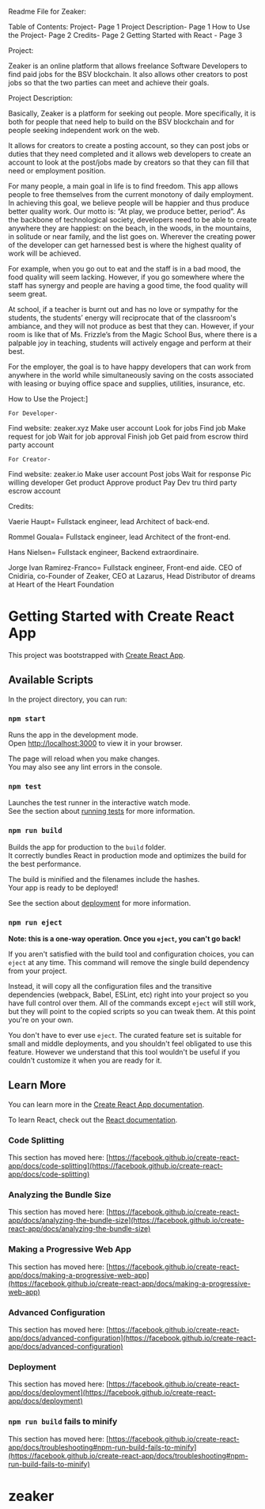Readme File for Zeaker:

Table of Contents:
Project- Page 1
Project Description- Page 1
How to Use the Project- Page 2
Credits- Page 2
Getting Started with React - Page 3


Project:
 
Zeaker is an online platform that allows freelance Software Developers to find paid jobs for the BSV blockchain. It also allows other creators to post jobs so that the two parties can meet and achieve their goals. 

Project Description:

Basically, Zeaker is a platform for seeking out people. More specifically, it is both for people that need help to build on the BSV blockchain and for people seeking independent work on the web. 

It allows for creators to create a posting account, so they can post jobs or duties that they need completed and it allows web developers to create an account to look at the post/jobs made by creators so that they can fill that need or employment position. 

For many people, a main goal in life is to find freedom. This app allows people to free themselves from the current monotony of daily employment. In achieving this goal, we believe people will be happier and thus produce better quality work. Our motto is: “At play, we produce better, period”. As the backbone of technological society, developers need to be able to create anywhere they are happiest: on the beach, in the woods, in the mountains, in solitude or near family, and the list goes on. Wherever the creating power of the developer can get harnessed best is where the highest quality of work will be achieved. 

For example, when you go out to eat and the staff is in a bad mood, the food quality will seem lacking. However, if you go somewhere where the staff has synergy and people are having a good time, the food quality will seem great. 

At school, if a teacher is burnt out and has no love or sympathy for the students, the students’ energy will reciprocate that of the classroom's ambiance, and they will not produce as best that they can. However, if your room is like that of Ms. Frizzle’s from the Magic School Bus, where there is a palpable joy in teaching, students will actively engage and perform at their best. 

For the employer, the goal is to have happy developers that can work from anywhere in the world while simultaneously saving on the costs associated with leasing or buying office space and supplies, utilities, insurance, etc. 

How to Use the Project:]

	For Developer-
Find website: zeaker.xyz
Make user account
Look for jobs
Find job
Make request for job
Wait for job approval
Finish job
Get paid from escrow third party account
	
	For Creator-
Find website: zeaker.io
Make user account 
Post jobs
Wait for response
Pic willing developer
Get product
Approve product
Pay Dev tru third party escrow account

Credits:

Vaerie Haupt= Fullstack engineer, lead Architect of back-end. 

Rommel Gouala= Fullstack engineer, lead Architect of the front-end.

Hans Nielsen= Fullstack engineer, Backend extraordinaire.

Jorge Ivan Ramirez-Franco= Fullstack engineer, Front-end aide. CEO of Cnidiria, co-Founder of Zeaker, CEO at Lazarus, Head Distributor of dreams at Heart of the Heart Foundation 









# Getting Started with Create React App

This project was bootstrapped with [Create React App](https://github.com/facebook/create-react-app).

## Available Scripts

In the project directory, you can run:

### `npm start`

Runs the app in the development mode.\
Open [http://localhost:3000](http://localhost:3000) to view it in your browser.

The page will reload when you make changes.\
You may also see any lint errors in the console.

### `npm test`

Launches the test runner in the interactive watch mode.\
See the section about [running tests](https://facebook.github.io/create-react-app/docs/running-tests) for more information.

### `npm run build`

Builds the app for production to the `build` folder.\
It correctly bundles React in production mode and optimizes the build for the best performance.

The build is minified and the filenames include the hashes.\
Your app is ready to be deployed!

See the section about [deployment](https://facebook.github.io/create-react-app/docs/deployment) for more information.

### `npm run eject`

**Note: this is a one-way operation. Once you `eject`, you can't go back!**

If you aren't satisfied with the build tool and configuration choices, you can `eject` at any time. This command will remove the single build dependency from your project.

Instead, it will copy all the configuration files and the transitive dependencies (webpack, Babel, ESLint, etc) right into your project so you have full control over them. All of the commands except `eject` will still work, but they will point to the copied scripts so you can tweak them. At this point you're on your own.

You don't have to ever use `eject`. The curated feature set is suitable for small and middle deployments, and you shouldn't feel obligated to use this feature. However we understand that this tool wouldn't be useful if you couldn't customize it when you are ready for it.

## Learn More

You can learn more in the [Create React App documentation](https://facebook.github.io/create-react-app/docs/getting-started).

To learn React, check out the [React documentation](https://reactjs.org/).

### Code Splitting

This section has moved here: [https://facebook.github.io/create-react-app/docs/code-splitting](https://facebook.github.io/create-react-app/docs/code-splitting)

### Analyzing the Bundle Size

This section has moved here: [https://facebook.github.io/create-react-app/docs/analyzing-the-bundle-size](https://facebook.github.io/create-react-app/docs/analyzing-the-bundle-size)

### Making a Progressive Web App

This section has moved here: [https://facebook.github.io/create-react-app/docs/making-a-progressive-web-app](https://facebook.github.io/create-react-app/docs/making-a-progressive-web-app)

### Advanced Configuration

This section has moved here: [https://facebook.github.io/create-react-app/docs/advanced-configuration](https://facebook.github.io/create-react-app/docs/advanced-configuration)

### Deployment

This section has moved here: [https://facebook.github.io/create-react-app/docs/deployment](https://facebook.github.io/create-react-app/docs/deployment)

### `npm run build` fails to minify

This section has moved here: [https://facebook.github.io/create-react-app/docs/troubleshooting#npm-run-build-fails-to-minify](https://facebook.github.io/create-react-app/docs/troubleshooting#npm-run-build-fails-to-minify)
# zeaker
